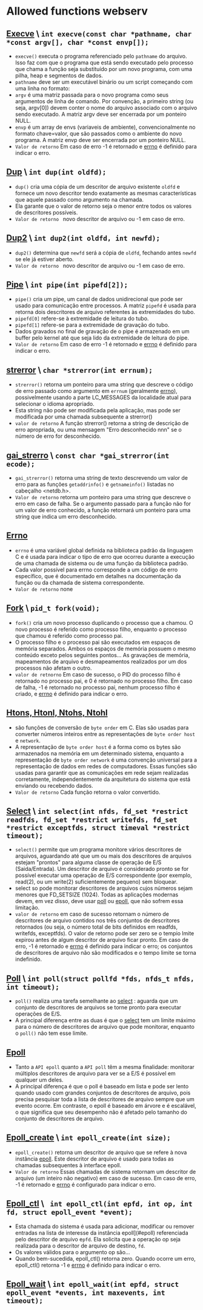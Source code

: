 # Allowed functions webserv

## [Execve](https://man7.org/linux/man-pages/man2/execve.2.html) \ `int execve(const char *pathname, char *const argv[], char *const envp[]);`

* `execve()` executa o programa referenciado pelo `pathname` do arquivo. Isso faz com que o programa que está sendo executado pelo processo que chama a função seja substituído por um novo programa, com uma pilha, heap e segmentos de dados.
* `pathname` deve ser um executável binário ou um script começando com uma linha no formato:
* `argv` é uma matriz passada para o novo programa como seus argumentos de linha de comando. Por convenção, a primeiro string (ou seja, argv[0]) devem conter o nome do arquivo associado com o arquivo sendo executado. A matriz argv deve ser encerrada por um ponteiro NULL.
* `envp` é um array de envs (variaveis de ambiente), convencionalmente no formato chave=valor, que são passados como o ambiente do novo programa. A matriz envp deve ser encerrada por um ponteiro NULL.
* `Valor de retorno` Em caso de erro -1 é retornado e [errno](#errno) é definido para indicar o erro.

## [Dup](https://www.dca.ufrn.br/~adelardo/cursos/DCA409/node22.html) \  `int dup(int oldfd);`

* `dup()` cria uma cópia de um descritor de arquivo existente `oldfd` e fornece um novo descritor tendo exatamente as mesmas características que aquele passado como argumento na chamada.
* Ela garante que o valor de retorno seja o menor entre todos os valores de descritores possíveis.
* `Valor de retorno ` novo descritor de arquivo ou -1 em caso de erro.

## [Dup2](https://www.dca.ufrn.br/~adelardo/cursos/DCA409/node22.html) \ `int dup2(int oldfd, int newfd);`

* `dup2()` determina que `newfd` será a cópia de `oldfd`, fechando antes `newfd` se ele já estiver aberto.
* `Valor de retorno ` novo descritor de arquivo ou -1 em caso de erro.

## [Pipe](https://man7.org/linux/man-pages/man2/pipe.2.html) \ `int pipe(int pipefd[2]);`

* `pipe()` cria um pipe, um canal de dados unidirecional que pode ser usado para comunicação entre processos. A matriz `pipefd` é usada para retorna dois descritores de arquivo referentes às extremidades do tubo.
* `pipefd[0]` refere-se à extremidade de leitura do tubo.
* `pipefd[1]` refere-se para a extremidade de gravação do tubo.
* Dados gravados no final de gravação de o pipe é armazenado em um buffer pelo kernel até que seja lido  da extremidade de leitura do pipe.
* `Valor de retorno` Em caso de erro -1 é retornado e [errno](#errno) é definido para indicar o erro.

## [strerror](https://man7.org/linux/man-pages/man3/strerror.3.html) \ `char *strerror(int errnum);`

* `strerror()` retorna um ponteiro para uma string que descreve o código de erro passado como argumento em `errnum` (geralmente [errno](#errno)), possivelmente usando a parte LC_MESSAGES da localidade atual para selecionar o idioma apropriado.
* Esta string não pode ser modificada pela aplicação, mas pode ser modificada por uma chamada subsequente a strerror()
* `valor de retorno` A função strerror() retorna a string de descrição de erro apropriada, ou uma mensagem "Erro desconhecido nnn" se o número de erro for desconhecido.

## [gai_strerro](https://man7.org/linux/man-pages/man3/gai_strerror.3p.html) \ `const char *gai_strerror(int ecode);`
* `gai_strerror()` retorna uma string de texto descrevendo um valor de erro para as funções `getaddrinfo()` e `getnameinfo()` listadas no cabeçalho <netdb.h>.
* `Valor de retorno` retorna um ponteiro para uma string que descreve o erro em caso de falha. Se o argumento passado para a função não for um valor de erro conhecido, a função retornará um ponteiro para uma string que indica um erro desconhecido.

## [Errno](#errno)
* `errno` é uma variável global definida na biblioteca padrão da linguagem C e é usada para indicar o tipo de erro que ocorreu durante a execução de uma chamada de sistema ou de uma função da biblioteca padrão.
* Cada valor possível para errno corresponde a um código de erro específico, que é documentado em detalhes na documentação da função ou da chamada de sistema correspondente.
* `Valor de retorno` none

## [Fork](https://man7.org/linux/man-pages/man2/fork.2.html) \ `pid_t fork(void);`
* `fork()` cria um novo processo duplicando o processo que a chamou. O novo processo é referido como processo filho, enquanto o processo que chamou é referido como processo pai.
* O processo filho e o processo pai são executados em espaços de memória separados. Ambos os espaços de memória possuem o mesmo conteúdo exceto pelos seguintes pontos... As gravações de memória, mapeamentos de arquivo e desmapeamentos realizados por um dos processos não afetam o outro.
* `valor de retnorno` Em caso de sucesso, o PID do processo filho é retornado no processo pai, e 0 é retornado no processo filho. Em caso de falha, -1 é retornado no processo pai, nenhum processo filho é criado, e [errno](#errno) é definido para indicar o erro.

## [Htons, Htonl, Ntohs, Ntohl](https://www.gta.ufrj.br/ensino/eel878/sockets/htonsman.html)

* são funções de conversão de `byte order` em C. Elas são usadas para converter números inteiros entre as representações de `byte order host` e `network`.
* A representação de `byte order host` é a forma como os bytes são armazenados na memória em um determinado sistema, enquanto a representação de `byte order network` é uma convenção universal para a representação de dados em redes de computadores. Essas funções são usadas para garantir que as comunicações em rede sejam realizadas corretamente, independentemente da arquitetura do sistema que está enviando ou recebendo dados.
* `Valor de retorno` Cada função retorna o valor convertido.

## [Select](https://man7.org/linux/man-pages/man2/select.2.html) \ `int select(int nfds, fd_set *restrict readfds, fd_set *restrict writefds, fd_set *restrict exceptfds, struct timeval *restrict timeout);`

* `select()` permite que um programa monitore vários descritores de arquivos, aguardando até que um ou mais dos descritores de arquivos estejam "prontos" para alguma classe de operação de E/S (Saida/Entrada). Um descritor de arquivo é considerado pronto se for possível executar uma operação de E/S correspondente (por exemplo, read(2), ou um write(2) suficientemente pequeno) sem bloquear.
* select so  pode monitorar descritores de arquivos cujos números sejam menores que FD_SETSIZE (1024). Todas as aplicações modernas devem, em vez disso, deve usar [poll](#poll) ou [epoll](#epoll), que não sofrem essa limitação.
* `valor de retorno` em caso de sucesso retornam o número de descritores de arquivo contidos nos três conjuntos de descritores retornados (ou seja, o número total de bits definidos em readfds, writefds, exceptfds). O valor de retorno pode ser zero se o tempio lmite expirou antes de algum descritor de arquivo ficar pronto. Em caso de erro, -1 é retornado e [errno](#errno) é definido para indicar o erro; os conjuntos de descritores de arquivo não são modificados e o tempo limite se torna indefinido.

## [Poll](https://man7.org/linux/man-pages/man2/poll.2.html) \ `int poll(struct pollfd *fds, nfds_t nfds, int timeout);`

* `poll()` realiza uma tarefa semelhante ao [select](#select) : aguarda que um conjunto de descritores de arquivos se torne pronto para executar operações de E/S.
* A principal diferença entre as duas é que o [select](#select) tem um limite máximo para o número de descritores de arquivo que pode monitorar, enquanto o `poll()` não tem esse limite.

## [Epoll](https://man7.org/linux/man-pages/man7/epoll.7.html)
* Tanto a `API epoll` quanto a `API poll` têm a mesma finalidade: monitorar múltiplos descritores de arquivo para ver se a E/S é possível em qualquer um deles.
* A principal diferença é que o poll é baseado em lista e pode ser lento quando usado com grandes conjuntos de descritores de arquivo, pois precisa pesquisar toda a lista de descritores de arquivo sempre que um evento ocorre. Em contraste, o epoll é baseado em árvore e é escalável, o que significa que seu desempenho não é afetado pelo tamanho do conjunto de descritores de arquivo.

## [Epoll_create](https://man7.org/linux/man-pages/man2/epoll_create.2.html) \ `int epoll_create(int size);`

* `epoll_create()` retorna um descritor de arquivo que se refere à nova instância [epoll](#epoll). Este descritor de arquivo é usado para todas as chamadas subsequentes à interface epoll.
* `Valor de retorno` Essas chamadas de sistema retornam um descritor de arquivo (um inteiro não negativo) em caso de sucesso. Em caso de erro, -1 é retornado e [errno](#errno) é configurado para indicar o erro.

## [Epoll_ctl](https://man7.org/linux/man-pages/man2/epoll_ctl.2.html) \ ` int epoll_ctl(int epfd, int op, int fd, struct epoll_event *event);`

* Esta chamada do sistema é usada para adicionar, modificar ou remover entradas na lista de interesse da instância epoll](#epoll) referenciada pelo descritor de arquivo e`pfd`. Ela solicita que a operação op seja realizada para o descritor de arquivo de destino, `fd`.
* Os valores válidos para o argumento op são...
* Quando bem-sucedida, epoll_ctl() retorna zero. Quando ocorre um erro, epoll_ctl() retorna -1 e [errno](#errno) é definido para indicar o erro.

## [Epoll_wait](https://man7.org/linux/man-pages/man2/epoll_wait.2.html) \ `int epoll_wait(int epfd, struct epoll_event *events, int maxevents, int timeout);`
